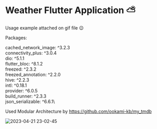 # Weather Flutter Application ⛅

Usage example attached on gif file 😉

Packages: 
  
  cached_network_image: ^3.2.3\
  connectivity_plus: ^3.0.4\
  dio: ^5.1.1\
  flutter_bloc: ^8.1.2\
  freezed: ^2.3.2\
  freezed_annotation: ^2.2.0\
  hive: ^2.2.3\
  intl: ^0.18.1\
  provider: ^6.0.5\
  build_runner: ^2.3.3\
  json_serializable: ^6.6.1\
  
Used Modular Architecture by https://github.com/ookami-kb/my_tmdb

![2023-04-21 23-02-45](https://user-images.githubusercontent.com/94803483/233725319-0af91991-263f-43b8-aee5-3c5309750ce2.gif)
